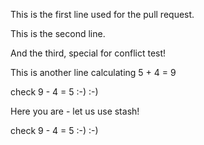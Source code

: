 This is the first line used for the pull request.

This is the second line. 

And the third, special for conflict test!

This is another line calculating 5 + 4 = 9


check 9 - 4 = 5 :-)  :-)

Here you are - let us use stash!


check 9 - 4 = 5 :-)  :-)